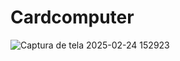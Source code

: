 # Cardcomputer

![Captura de tela 2025-02-24 152923](https://github.com/user-attachments/assets/1e713b98-a8aa-4343-8365-22ebc353d505)




